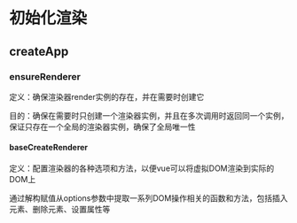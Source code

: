 # 初始化渲染
## createApp

### ensureRenderer
定义：确保渲染器render实例的存在，并在需要时创建它

目的：确保在需要时只创建一个渲染器实例，并且在多次调用时返回同一个实例，保证只存在一个全局的渲染器实例，确保了全局唯一性

#### baseCreateRenderer
定义：配置渲染器的各种选项和方法，以便vue可以将虚拟DOM渲染到实际的DOM上

通过解构赋值从options参数中提取一系列DOM操作相关的函数和方法，包括插入元素、删除元素、设置属性等
